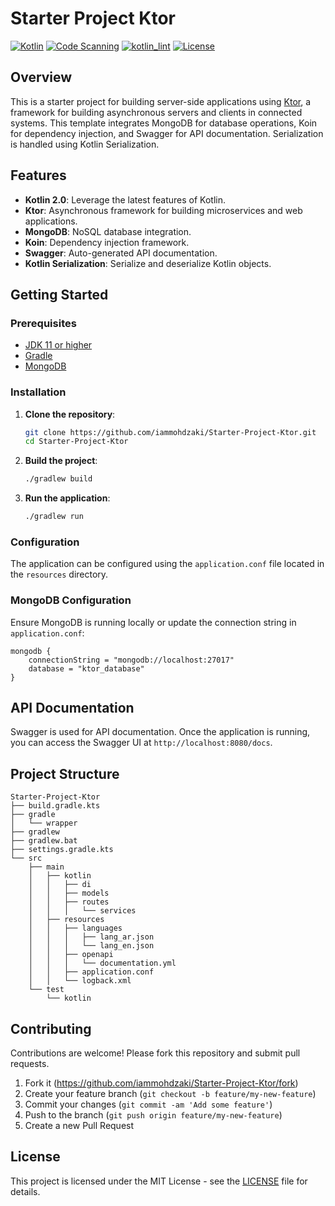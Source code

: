 
# Starter Project Ktor

[![Kotlin](https://img.shields.io/badge/Kotlin-2.0-blue.svg)](https://kotlinlang.org)
[![Code Scanning](https://github.com/iammohdzaki/Starter-Project-Ktor/actions/workflows/code_scan.yml/badge.svg)](https://github.com/iammohdzaki/Starter-Project-Ktor/actions/workflows/code_scan.yml)
[![kotlin_lint](https://github.com/iammohdzaki/Starter-Project-Ktor/actions/workflows/kotlin_lint.yml/badge.svg)](https://github.com/iammohdzaki/Starter-Project-Ktor/actions/workflows/kotlin_lint.yml)
[![License](https://img.shields.io/github/license/iammohdzaki/Starter-Project-Ktor)](https://github.com/iammohdzaki/Starter-Project-Ktor/blob/main/LICENSE)

## Overview

This is a starter project for building server-side applications using [Ktor](https://ktor.io), a framework for building asynchronous servers and clients in connected systems. This template integrates MongoDB for database operations, Koin for dependency injection, and Swagger for API documentation. Serialization is handled using Kotlin Serialization.

## Features

- **Kotlin 2.0**: Leverage the latest features of Kotlin.
- **Ktor**: Asynchronous framework for building microservices and web applications.
- **MongoDB**: NoSQL database integration.
- **Koin**: Dependency injection framework.
- **Swagger**: Auto-generated API documentation.
- **Kotlin Serialization**: Serialize and deserialize Kotlin objects.

## Getting Started

### Prerequisites

- [JDK 11 or higher](https://www.oracle.com/java/technologies/javase-downloads.html)
- [Gradle](https://gradle.org/install/)
- [MongoDB](https://www.mongodb.com/try/download/community)

### Installation

1. **Clone the repository**:

    ```bash
    git clone https://github.com/iammohdzaki/Starter-Project-Ktor.git
    cd Starter-Project-Ktor
    ```

2. **Build the project**:

    ```bash
    ./gradlew build
    ```

3. **Run the application**:

    ```bash
    ./gradlew run
    ```

### Configuration

The application can be configured using the `application.conf` file located in the `resources` directory.

### MongoDB Configuration

Ensure MongoDB is running locally or update the connection string in `application.conf`:

```hocon
mongodb {
    connectionString = "mongodb://localhost:27017"
    database = "ktor_database"
}
```

## API Documentation

Swagger is used for API documentation. Once the application is running, you can access the Swagger UI at `http://localhost:8080/docs`.

## Project Structure

```
Starter-Project-Ktor
├── build.gradle.kts
├── gradle
│   └── wrapper
├── gradlew
├── gradlew.bat
├── settings.gradle.kts
└── src
    ├── main
    │   ├── kotlin
    │   │   ├── di
    │   │   ├── models
    │   │   ├── routes
    │   │   │   └── services
    │   ├── resources
    │   │   ├── languages
    │   │   │   ├── lang_ar.json
    │   │   │   └── lang_en.json
    │   │   ├── openapi
    │   │   │   └── documentation.yml
    │   │   ├── application.conf
    │   │   └── logback.xml
    └── test
        └── kotlin
```

## Contributing

Contributions are welcome! Please fork this repository and submit pull requests.

1. Fork it (https://github.com/iammohdzaki/Starter-Project-Ktor/fork)
2. Create your feature branch (`git checkout -b feature/my-new-feature`)
3. Commit your changes (`git commit -am 'Add some feature'`)
4. Push to the branch (`git push origin feature/my-new-feature`)
5. Create a new Pull Request

## License

This project is licensed under the MIT License - see the [LICENSE](LICENSE) file for details.
